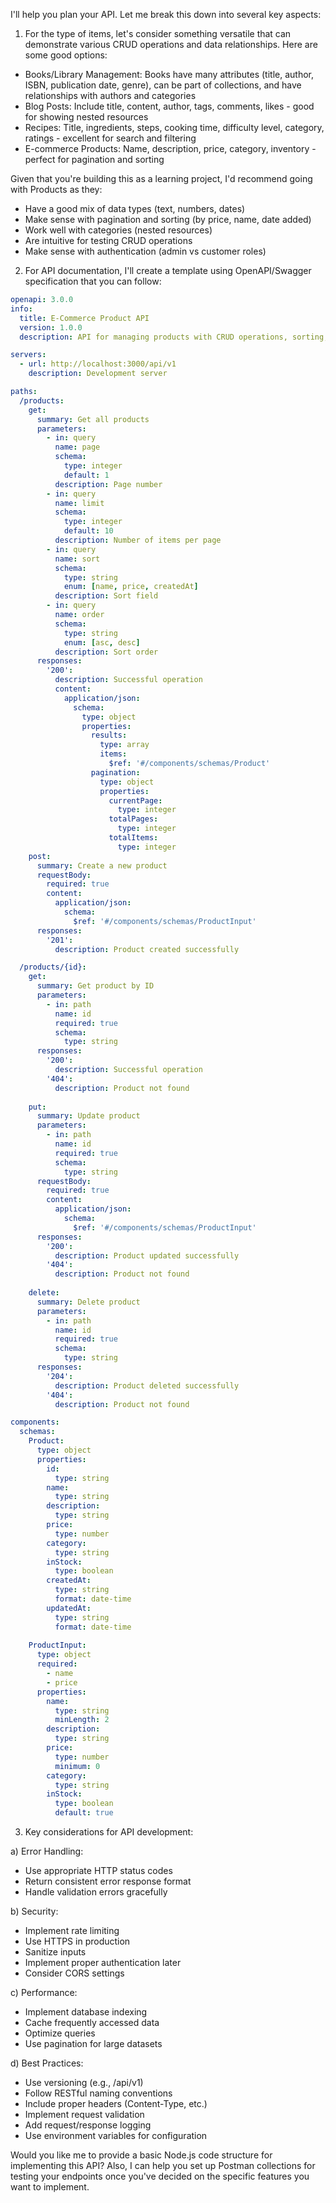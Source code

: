 I'll help you plan your API. Let me break this down into several key aspects:

1. For the type of items, let's consider something versatile that can demonstrate various CRUD operations and data relationships. Here are some good options:

- Books/Library Management: Books have many attributes (title, author, ISBN, publication date, genre), can be part of collections, and have relationships with authors and categories
- Blog Posts: Include title, content, author, tags, comments, likes - good for showing nested resources
- Recipes: Title, ingredients, steps, cooking time, difficulty level, category, ratings - excellent for search and filtering
- E-commerce Products: Name, description, price, category, inventory - perfect for pagination and sorting

Given that you're building this as a learning project, I'd recommend going with Products as they:
- Have a good mix of data types (text, numbers, dates)
- Make sense with pagination and sorting (by price, name, date added)
- Work well with categories (nested resources)
- Are intuitive for testing CRUD operations
- Make sense with authentication (admin vs customer roles)

2. For API documentation, I'll create a template using OpenAPI/Swagger specification that you can follow:



```yaml
openapi: 3.0.0
info:
  title: E-Commerce Product API
  version: 1.0.0
  description: API for managing products with CRUD operations, sorting, and pagination

servers:
  - url: http://localhost:3000/api/v1
    description: Development server

paths:
  /products:
    get:
      summary: Get all products
      parameters:
        - in: query
          name: page
          schema:
            type: integer
            default: 1
          description: Page number
        - in: query
          name: limit
          schema:
            type: integer
            default: 10
          description: Number of items per page
        - in: query
          name: sort
          schema:
            type: string
            enum: [name, price, createdAt]
          description: Sort field
        - in: query
          name: order
          schema:
            type: string
            enum: [asc, desc]
          description: Sort order
      responses:
        '200':
          description: Successful operation
          content:
            application/json:
              schema:
                type: object
                properties:
                  results:
                    type: array
                    items:
                      $ref: '#/components/schemas/Product'
                  pagination:
                    type: object
                    properties:
                      currentPage: 
                        type: integer
                      totalPages:
                        type: integer
                      totalItems:
                        type: integer
    post:
      summary: Create a new product
      requestBody:
        required: true
        content:
          application/json:
            schema:
              $ref: '#/components/schemas/ProductInput'
      responses:
        '201':
          description: Product created successfully

  /products/{id}:
    get:
      summary: Get product by ID
      parameters:
        - in: path
          name: id
          required: true
          schema:
            type: string
      responses:
        '200':
          description: Successful operation
        '404':
          description: Product not found
    
    put:
      summary: Update product
      parameters:
        - in: path
          name: id
          required: true
          schema:
            type: string
      requestBody:
        required: true
        content:
          application/json:
            schema:
              $ref: '#/components/schemas/ProductInput'
      responses:
        '200':
          description: Product updated successfully
        '404':
          description: Product not found
    
    delete:
      summary: Delete product
      parameters:
        - in: path
          name: id
          required: true
          schema:
            type: string
      responses:
        '204':
          description: Product deleted successfully
        '404':
          description: Product not found

components:
  schemas:
    Product:
      type: object
      properties:
        id:
          type: string
        name:
          type: string
        description:
          type: string
        price:
          type: number
        category:
          type: string
        inStock:
          type: boolean
        createdAt:
          type: string
          format: date-time
        updatedAt:
          type: string
          format: date-time
    
    ProductInput:
      type: object
      required:
        - name
        - price
      properties:
        name:
          type: string
          minLength: 2
        description:
          type: string
        price:
          type: number
          minimum: 0
        category:
          type: string
        inStock:
          type: boolean
          default: true

```

3. Key considerations for API development:

a) Error Handling:
- Use appropriate HTTP status codes
- Return consistent error response format
- Handle validation errors gracefully

b) Security:
- Implement rate limiting
- Use HTTPS in production
- Sanitize inputs
- Implement proper authentication later
- Consider CORS settings

c) Performance:
- Implement database indexing
- Cache frequently accessed data
- Optimize queries
- Use pagination for large datasets

d) Best Practices:
- Use versioning (e.g., /api/v1)
- Follow RESTful naming conventions
- Include proper headers (Content-Type, etc.)
- Implement request validation
- Add request/response logging
- Use environment variables for configuration

Would you like me to provide a basic Node.js code structure for implementing this API? Also, I can help you set up Postman collections for testing your endpoints once you've decided on the specific features you want to implement.